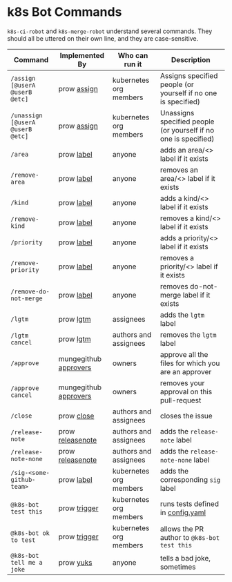 # k8s Bot Commands

`k8s-ci-robot` and `k8s-merge-robot` understand several commands. They should all be uttered on their own line, and they are case-sensitive.

Command | Implemented By | Who can run it | Description
--- | --- | --- | ---
`/assign [@userA @userB @etc]` | prow [assign](./prow/plugins/assign) | kubernetes org members | Assigns specified people (or yourself if no one is specified)
`/unassign [@userA @userB @etc]` | prow [assign](./prow/plugins/assign) | kubernetes org members | Unassigns specified people (or yourself if no one is specified)
`/area` | prow [label](./prow/plugins/label) | anyone | adds an area/<> label if it exists
`/remove-area` | prow [label](./prow/plugins/label) | anyone | removes an area/<> label if it exists
`/kind` | prow [label](./prow/plugins/label) | anyone | adds a kind/<> label if it exists
`/remove-kind` | prow [label](./prow/plugins/label) | anyone | removes a kind/<> label if it exists
`/priority` | prow [label](./prow/plugins/label) | anyone | adds a priority/<> label if it exists
`/remove-priority` | prow [label](./prow/plugins/label) | anyone | removes a priority/<> label if it exists
`/remove-do-not-merge` | prow [label](./prow/plugins/label) | anyone | removes do-not-merge label if it exists
`/lgtm` | prow [lgtm](./prow/plugins/lgtm) | assignees | adds the `lgtm` label
`/lgtm cancel` | prow [lgtm](./prow/plugins/lgtm) | authors and assignees | removes the `lgtm` label
`/approve` | mungegithub [approvers](./mungegithub/mungers/approvers) | owners | approve all the files for which you are an approver
`/approve cancel` | mungegithub [approvers](./mungegithub/mungers/approvers) | owners | removes your approval on this pull-request
`/close` | prow [close](./prow/plugins/close) | authors and assignees | closes the issue
`/release-note` | prow [releasenote](./prow/plugins/releasenote) | authors and assignees | adds the `release-note` label
`/release-note-none` | prow [releasenote](./prow/plugins/releasenote) | authors and assignees | adds the `release-note-none` label
`/sig-<some-github-team>` | prow [label](./prow/plugins/label) | kubernetes org members| adds the corresponding `sig` label
`@k8s-bot test this` | prow [trigger](./prow/plugins/trigger) | kubernetes org members | runs tests defined in [config.yaml](./config.yaml)
`@k8s-bot ok to test` | prow [trigger](./prow/plugins/trigger) | kubernetes org members | allows the PR author to `@k8s-bot test this`
`@k8s-bot tell me a joke` | prow [yuks](./prow/plugins/yuks) | anyone | tells a bad joke, sometimes
